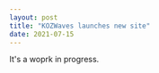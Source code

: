 ```yaml
---
layout: post
title: "KOZWaves launches new site"
date: 2021-07-15
---
```


It's a woprk in progress.
